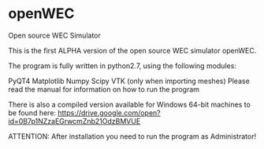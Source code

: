 # openWEC
Open source WEC Simulator

This is the first ALPHA version of the open source WEC simulator openWEC.

The program is fully written in python2.7, using the following modules:

PyQT4
Matplotlib
Numpy
Scipy
VTK (only when importing meshes)
Please read the manual for information on how to run the program

There is also a compiled version available for Windows 64-bit machines to be found here: https://drive.google.com/open?id=0B7p1NZzaEGrwcmZnb21OdzBMVUE

ATTENTION: After installation you need to run the program as Administrator!